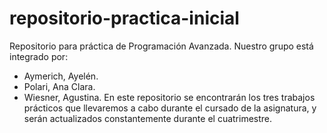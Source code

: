 # repositorio-practica-inicial
Repositorio para práctica de Programación Avanzada. Nuestro grupo está integrado por:
- Aymerich, Ayelén.
- Polari, Ana Clara.
- Wiesner, Agustina.
En este repositorio se encontrarán los tres trabajos prácticos que llevaremos a cabo durante el cursado de la asignatura, y serán actualizados constantemente durante el cuatrimestre.

